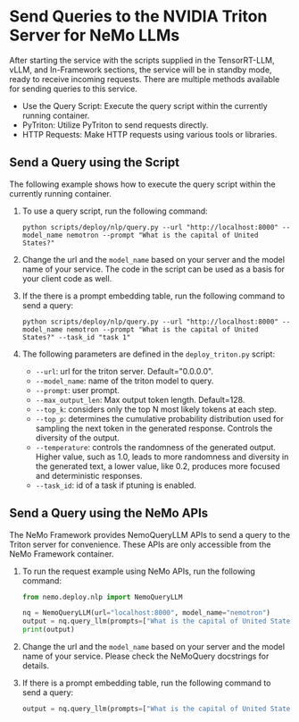 # Send Queries to the NVIDIA Triton Server for NeMo LLMs

After starting the service with the scripts supplied in the TensorRT-LLM, vLLM, and In-Framework sections, the service will be in standby mode, ready to receive incoming requests. There are multiple methods available for sending queries to this service.

* Use the Query Script: Execute the query script within the currently running container.
* PyTriton: Utilize PyTriton to send requests directly.
* HTTP Requests: Make HTTP requests using various tools or libraries.


## Send a Query using the Script

The following example shows how to execute the query script within the currently running container.

1. To use a query script, run the following command:

   ```shell
   python scripts/deploy/nlp/query.py --url "http://localhost:8000" --model_name nemotron --prompt "What is the capital of United States?"
   ```
   
2. Change the url and the ``model_name`` based on your server and the model name of your service. The code in the script can be used as a basis for your client code as well.

3. If the there is a prompt embedding table, run the following command to send a query:

   ```shell
   python scripts/deploy/nlp/query.py --url "http://localhost:8000" --model_name nemotron --prompt "What is the capital of United States?" --task_id "task 1"
   ```
   
4. The following parameters are defined in the ``deploy_triton.py`` script:

   - ``--url``: url for the triton server. Default="0.0.0.0".
   - ``--model_name``: name of the triton model to query.
   - ``--prompt``: user prompt.
   - ``--max_output_len``: Max output token length. Default=128.
   - ``--top_k``: considers only the top N most likely tokens at each step.
   - ``--top_p``: determines the cumulative probability distribution used for sampling the next token in the generated response. Controls the diversity of the output.
   - ``--temperature``: controls the randomness of the generated output. Higher value, such as 1.0, leads to more randomness and diversity in the generated text, a lower value, like 0.2, produces more focused and deterministic responses.
   - ``--task_id``: id of a task if ptuning is enabled.
   

## Send a Query using the NeMo APIs

The NeMo Framework provides NemoQueryLLM APIs to send a query to the Triton server for convenience. These APIs are only accessible from the NeMo Framework container.

1. To run the request example using NeMo APIs, run the following command:

   ```python
   from nemo.deploy.nlp import NemoQueryLLM

   nq = NemoQueryLLM(url="localhost:8000", model_name="nemotron")
   output = nq.query_llm(prompts=["What is the capital of United States?"], max_output_len=10, top_k=1, top_p=0.0, temperature=1.0)
   print(output)
   ```

2. Change the url and the ``model_name`` based on your server and the model name of your service. Please check the NeMoQuery docstrings for details.

3. If there is a prompt embedding table, run the following command to send a query:

   ```python
   output = nq.query_llm(prompts=["What is the capital of United States?"], max_output_len=10, top_k=1, top_p=0.0, temperature=1.0, task_id="0")
   ```